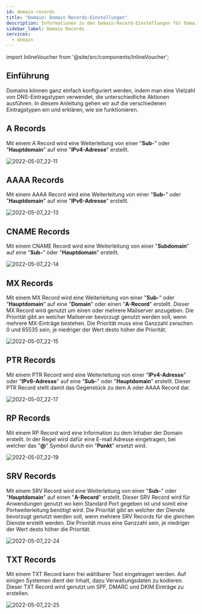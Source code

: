 ```yaml
---
id: domain-records
title: "Domain: Domain Records-Einstellungen"
description: Informationen zu den Domain-Record-Einstellungen für Domains bei ZAP-Hosting - ZAP-Hosting.com Dokumentation
sidebar_label: Domain Records
services:
  - domain
---
```


import InlineVoucher from '@site/src/components/InlineVoucher';

## Einführung

Domains können ganz einfach konfiguriert werden, indem man eine Vielzahl von DNS-Eintragstypen verwendet, die unterschiedliche Aktionen ausführen. In diesem Anleitung gehen wir auf die verschiedenen Eintragstypen ein und erklären, wie sie funktionieren.

## A Records

Mit einem A Record wird eine Weiterleitung von einer "**Sub-**" oder "**Hauptdomain**" auf eine "**IPv4-Adresse**" erstellt.

![2022-05-07_22-11](https://screensaver01.zap-hosting.com/index.php/s/bEbifyPimZKdsZs/preview)

## AAAA Records

Mit einem AAAA Record wird eine Weiterleitung von einer "**Sub-**" oder "**Hauptdomain**" auf eine "**IPv6-Adresse**" erstellt.

![2022-05-07_22-13](https://screensaver01.zap-hosting.com/index.php/s/49xBpKxgHcbWNQD/preview)

## CNAME Records

Mit einem CNAME Record wird eine Weiterleitung von einer "**Subdomain**" auf eine "**Sub-**" oder "**Hauptdomain**" erstellt.

![2022-05-07_22-14](https://screensaver01.zap-hosting.com/index.php/s/JTNzxMb7k4n5oPE/preview)

## MX Records

Mit einem MX Record wird eine Weiterleitung von einer "**Sub-**" oder "**Hauptdomain**" auf eine "**Domain**" oder einen "**A-Record**" erstellt.
Dieser MX Record wird genutzt um einen oder mehrere Mailserver anzugeben.
Die Priorität gibt an welcher Mailserver bevorzugt genutzt werden soll, wenn mehrere MX-Einträge bestehen.
Die Priorität muss eine Ganzzahl zwischen 0 und 65535 sein, je niedriger der Wert desto höher die Priorität.

![2022-05-07_22-15](https://screensaver01.zap-hosting.com/index.php/s/FZSs5Lw2npXN9mB/preview)

## PTR Records

Mit einem PTR Record wird eine Weiterleitung von einer "**IPv4-Adresse**" oder "**IPv6-Adresse**" auf eine "**Sub-**" oder "**Hauptdomain**" erstellt.
Dieser PTR Record stellt damit das Gegenstück zu dem A oder AAAA Record dar.

![2022-05-07_22-17](https://screensaver01.zap-hosting.com/index.php/s/Jfd8Si48TCH3DE7/preview)

## RP Records

Mit einem RP Record wird eine Information zu dem Inhaber der Domain erstellt.
In der Regel wird dafür eine E-mail Adresse eingetragen, bei welcher das "**@**" Symbol durch ein "**Punkt**" ersetzt wird.

![2022-05-07_22-19](https://screensaver01.zap-hosting.com/index.php/s/wxGTYBQ7KYPGTje/preview)

## SRV Records

Mit einem SRV Record wird eine Weiterleitung von einer "**Sub-**" oder "**Hauptdomain**" auf einen "**A-Record**" erstellt.
Dieser SRV Record wird für Anwendungen genutzt wo kein Standard Port gegeben ist und somit eine Portweiterleitung benötigt wird.
Die Priorität gibt an welcher der Dienste bevorzugt genutzt werden soll, wenn mehrere SRV Records für die gleichen Dienste erstellt werden.
Die Priorität muss eine Ganzzahl sein, je niedriger der Wert desto höher die Priorität.

![2022-05-07_22-24](https://screensaver01.zap-hosting.com/index.php/s/ye5pgKQo9aGinkR/preview)

## TXT Records

Mit einem TXT Record kann frei wählbarer Text eingetragen werden. 
Auf einigen Systemen dient der Inhalt, dazu Verwaltungsdaten zu kodieren.
Dieser TXT Record wird genutzt um SPF, DMARC und DKIM Einträge zu erstellen.

![2022-05-07_22-25](https://screensaver01.zap-hosting.com/index.php/s/YaeTykBpEswxBGa/preview)
